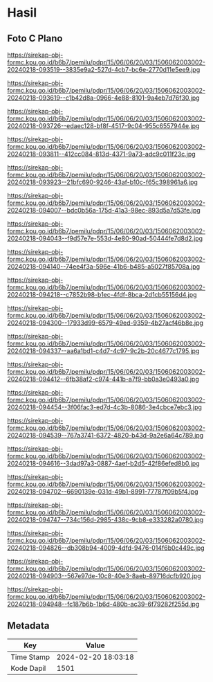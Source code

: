 # Hasil

## Foto C Plano

https://sirekap-obj-formc.kpu.go.id/b6b7/pemilu/pdpr/15/06/06/20/03/1506062003002-20240218-093519--3835e9a2-527d-4cb7-bc6e-2770d11e5ee9.jpg

https://sirekap-obj-formc.kpu.go.id/b6b7/pemilu/pdpr/15/06/06/20/03/1506062003002-20240218-093619--c1b42d8a-0966-4e88-8101-9a4eb7d76f30.jpg

https://sirekap-obj-formc.kpu.go.id/b6b7/pemilu/pdpr/15/06/06/20/03/1506062003002-20240218-093726--edaec128-bf8f-4517-9c04-955c6557944e.jpg

https://sirekap-obj-formc.kpu.go.id/b6b7/pemilu/pdpr/15/06/06/20/03/1506062003002-20240218-093811--412cc084-813d-4371-9a73-adc9c011f23c.jpg

https://sirekap-obj-formc.kpu.go.id/b6b7/pemilu/pdpr/15/06/06/20/03/1506062003002-20240218-093923--21bfc690-9246-43af-b10c-f65c398961a6.jpg

https://sirekap-obj-formc.kpu.go.id/b6b7/pemilu/pdpr/15/06/06/20/03/1506062003002-20240218-094007--bdc0b56a-175d-41a3-98ec-893d5a7d53fe.jpg

https://sirekap-obj-formc.kpu.go.id/b6b7/pemilu/pdpr/15/06/06/20/03/1506062003002-20240218-094043--f9d57e7e-553d-4e80-90ad-50444fe7d8d2.jpg

https://sirekap-obj-formc.kpu.go.id/b6b7/pemilu/pdpr/15/06/06/20/03/1506062003002-20240218-094140--74ee4f3a-596e-41b6-b485-a5027f85708a.jpg

https://sirekap-obj-formc.kpu.go.id/b6b7/pemilu/pdpr/15/06/06/20/03/1506062003002-20240218-094218--c7852b98-b1ec-4fdf-8bca-2d1cb55156d4.jpg

https://sirekap-obj-formc.kpu.go.id/b6b7/pemilu/pdpr/15/06/06/20/03/1506062003002-20240218-094300--17933d99-6579-49ed-9359-4b27acf46b8e.jpg

https://sirekap-obj-formc.kpu.go.id/b6b7/pemilu/pdpr/15/06/06/20/03/1506062003002-20240218-094337--aa6a1bd1-c4d7-4c97-9c2b-20c4677c1795.jpg

https://sirekap-obj-formc.kpu.go.id/b6b7/pemilu/pdpr/15/06/06/20/03/1506062003002-20240218-094412--6fb38af2-c974-441b-a7f9-bb0a3e0493a0.jpg

https://sirekap-obj-formc.kpu.go.id/b6b7/pemilu/pdpr/15/06/06/20/03/1506062003002-20240218-094454--3f06fac3-ed7d-4c3b-8086-3e4cbce7ebc3.jpg

https://sirekap-obj-formc.kpu.go.id/b6b7/pemilu/pdpr/15/06/06/20/03/1506062003002-20240218-094539--767a3741-6372-4820-b43d-9a2e6a64c789.jpg

https://sirekap-obj-formc.kpu.go.id/b6b7/pemilu/pdpr/15/06/06/20/03/1506062003002-20240218-094616--3dad97a3-0887-4aef-b2d5-42f86efed8b0.jpg

https://sirekap-obj-formc.kpu.go.id/b6b7/pemilu/pdpr/15/06/06/20/03/1506062003002-20240218-094702--6690139e-031d-49b1-8991-77787f09b5f4.jpg

https://sirekap-obj-formc.kpu.go.id/b6b7/pemilu/pdpr/15/06/06/20/03/1506062003002-20240218-094747--734c156d-2985-438c-9cb8-e333282a0780.jpg

https://sirekap-obj-formc.kpu.go.id/b6b7/pemilu/pdpr/15/06/06/20/03/1506062003002-20240218-094826--db308b94-4009-4dfd-9476-014f6b0c449c.jpg

https://sirekap-obj-formc.kpu.go.id/b6b7/pemilu/pdpr/15/06/06/20/03/1506062003002-20240218-094903--567e97de-10c8-40e3-8aeb-89716dcfb920.jpg

https://sirekap-obj-formc.kpu.go.id/b6b7/pemilu/pdpr/15/06/06/20/03/1506062003002-20240218-094948--fc187b6b-1b6d-480b-ac39-6f79282f255d.jpg


## Metadata

| Key        | Value               |
| ---------- | ------------------- |
| Time Stamp | 2024-02-20 18:03:18 |
| Kode Dapil | 1501                |



